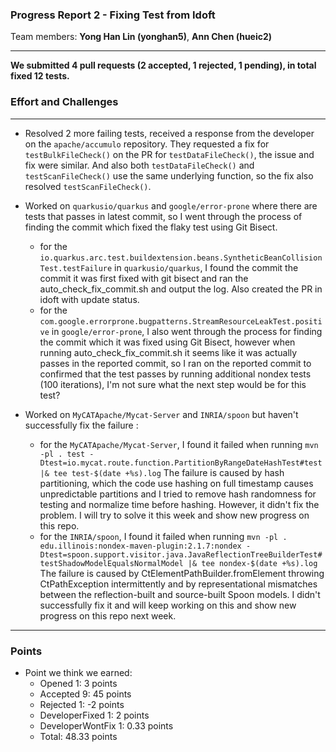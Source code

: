 ### Progress Report 2 - Fixing Test from Idoft
Team members: __Yong Han Lin (yonghan5)__, __Ann Chen (hueic2)__
___

**We submitted 4 pull requests (2 accepted, 1 rejected, 1 pending), in total fixed 12 tests.**

### Effort and Challenges
___
- Resolved 2 more failing tests, received a response from the developer on the ```apache/accumulo``` repository. They requested a fix for ```testBulkFileCheck()``` on the PR for ```testDataFileCheck()```, the issue and fix were similar. And also both ```testDataFileCheck()``` and ```testScanFileCheck()``` use the same underlying function, so the fix also resolved ```testScanFileCheck()```.
  
- Worked on ```quarkusio/quarkus``` and ```google/error-prone``` where there are tests that passes in latest commit, so I went through the process of finding the commit which fixed the flaky test using Git Bisect. 
  - for the ```io.quarkus.arc.test.buildextension.beans.SyntheticBeanCollisionTest.testFailure``` in ```quarkusio/quarkus```, I found the commit the commit it was first fixed with git bisect and ran the auto_check_fix_commit.sh and output the log. Also created the PR in idoft with update status.   
  - for the ```com.google.errorprone.bugpatterns.StreamResourceLeakTest.positive``` in ```google/error-prone```, I also went through the process for finding the commit which it was fixed using Git Bisect, however when running auto_check_fix_commit.sh it seems like it was actually passes in the reported commit, so I ran on the reported commit to confirmed that the test passes by running additional nondex tests (100 iterations), I'm not sure what the next step would be for this test?

- Worked on ```MyCATApache/Mycat-Server``` and ```INRIA/spoon``` but haven't successfully fix the failure :
  - for the ```MyCATApache/Mycat-Server```, I found it failed when running ```mvn -pl . test -Dtest=io.mycat.route.function.PartitionByRangeDateHashTest#test |& tee test-$(date +%s).log``` The failure is caused by hash partitioning, which the code use hashing on full timestamp causes unpredictable partitions and I tried to remove hash randomness for testing and normalize time before hashing. However, it didn't fix the problem. I will try to solve it this week and show new progress on this repo.
  - for the ```INRIA/spoon```, I found it failed when running ```mvn -pl . edu.illinois:nondex-maven-plugin:2.1.7:nondex -Dtest=spoon.support.visitor.java.JavaReflectionTreeBuilderTest#testShadowModelEqualsNormalModel |& tee nondex-$(date +%s).log``` The failure is caused by CtElementPathBuilder.fromElement throwing CtPathException intermittently and by representational mismatches between the reflection-built and source-built Spoon models. I didn't successfully fix it and will keep working on this and show new progress on this repo next week.
---
### Points
- Point we think we earned:
  - Opened 1: 3 points
  - Accepted 9: 45 points
  - Rejected 1: -2 points
  - DeveloperFixed 1: 2 points
  - DeveloperWontFix 1: 0.33 points
  - Total: 48.33 points
